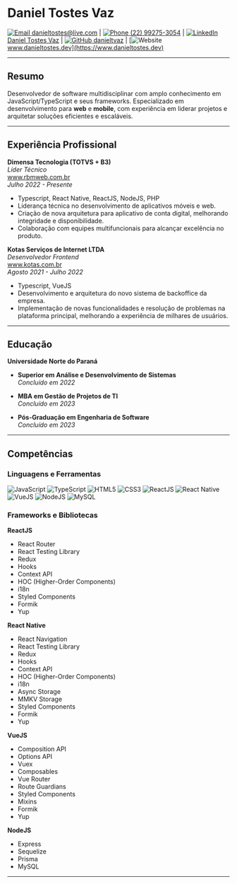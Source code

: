 # **Daniel Tostes Vaz**

[![Email](https://img.icons8.com/ios-glyphs/30/000000/new-post.png) danieltostes@live.com](mailto:danieltostes@live.com) | [![Phone](https://img.icons8.com/ios-glyphs/30/000000/phone.png) (22) 99275-3054](tel:+5522992753054) | [![LinkedIn](https://img.icons8.com/ios-glyphs/30/000000/linkedin.png) Daniel Tostes Vaz](https://www.linkedin.com/in/danieltvaz/) | [![GitHub](https://img.icons8.com/ios-glyphs/30/000000/github.png) danieltvaz](https://github.com/danieltvaz) | [![Website](https://img.icons8.com/ios-glyphs/30/000000/domain.png) www.danieltostes.dev](https://www.danieltostes.dev)

---

## **Resumo**

Desenvolvedor de software multidisciplinar com amplo conhecimento em JavaScript/TypeScript e seus frameworks. Especializado em desenvolvimento para **web** e **mobile**, com experiência em liderar projetos e arquitetar soluções eficientes e escaláveis.

---

## **Experiência Profissional**

**Dimensa Tecnologia (TOTVS + B3)**  
_Líder Técnico_  
www.rbmweb.com.br  
*Julho 2022 - Presente*

- Typescript, React Native, ReactJS, NodeJS, PHP
- Liderança técnica no desenvolvimento de aplicativos móveis e web.
- Criação de nova arquitetura para aplicativo de conta digital, melhorando integridade e disponibilidade.
- Colaboração com equipes multifuncionais para alcançar excelência no produto.

**Kotas Serviços de Internet LTDA**  
_Desenvolvedor Frontend_  
www.kotas.com.br  
*Agosto 2021 - Julho 2022*

- Typescript, VueJS
- Desenvolvimento e arquitetura do novo sistema de backoffice da empresa.
- Implementação de novas funcionalidades e resolução de problemas na plataforma principal, melhorando a experiência de milhares de usuários.

---

## **Educação**

**Universidade Norte do Paraná**

- **Superior em Análise e Desenvolvimento de Sistemas**  
*Concluído em 2022*

- **MBA em Gestão de Projetos de TI**  
*Concluído em 2023*

- **Pós-Graduação em Engenharia de Software**  
*Concluído em 2023*

---

## **Competências**

### Linguagens e Ferramentas

![JavaScript](https://img.icons8.com/color/48/000000/javascript--v1.png) ![TypeScript](https://img.icons8.com/color/48/000000/typescript--v1.png) ![HTML5](https://img.icons8.com/color/48/000000/html-5--v1.png) ![CSS3](https://img.icons8.com/color/48/000000/css3.png) ![ReactJS](https://img.icons8.com/dotty/80/000000/react.png) ![React Native](https://img.icons8.com/color/48/000000/react-native.png) ![VueJS](https://img.icons8.com/color/48/000000/vue-js.png) ![NodeJS](https://img.icons8.com/windows/32/000000/node-js.png) ![MySQL](https://img.icons8.com/color/48/000000/mysql.png)

### Frameworks e Bibliotecas

**ReactJS**

- React Router
- React Testing Library
- Redux
- Hooks
- Context API
- HOC (Higher-Order Components)
- i18n
- Styled Components
- Formik
- Yup

**React Native**

- React Navigation
- React Testing Library
- Redux
- Hooks
- Context API
- HOC (Higher-Order Components)
- i18n
- Async Storage
- MMKV Storage
- Styled Components
- Formik
- Yup

**VueJS**

- Composition API
- Options API
- Vuex
- Composables
- Vue Router
- Route Guardians
- Styled Components
- Mixins
- Formik
- Yup

**NodeJS**

- Express
- Sequelize
- Prisma
- MySQL

---
